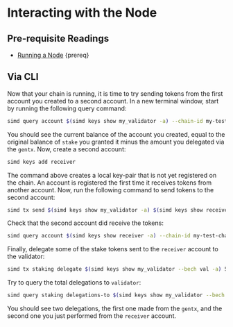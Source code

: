 <!--
order: 3
-->

# Interacting with the Node

## Pre-requisite Readings

- [Running a Node](./run-node.md) {prereq}

## Via CLI

Now that your chain is running, it is time to try sending tokens from the first account you created to a second account. In a new terminal window, start by running the following query command:

```bash
simd query account $(simd keys show my_validator -a) --chain-id my-test-chain
```

You should see the current balance of the account you created, equal to the original balance of `stake` you granted it minus the amount you delegated via the `gentx`. Now, create a second account:

```bash
simd keys add receiver
```

The command above creates a local key-pair that is not yet registered on the chain. An account is registered the first time it receives tokens from another account. Now, run the following command to send tokens to the second account:

```bash
simd tx send $(simd keys show my_validator -a) $(simd keys show receiver -a) 1000stake --chain-id my-test-chain
```

Check that the second account did receive the tokens:

```bash
simd query account $(simd keys show receiver -a) --chain-id my-test-chain
```

Finally, delegate some of the stake tokens sent to the `receiver` account to the validator:

```bash
simd tx staking delegate $(simd keys show my_validator --bech val -a) 500stake --from receiver --chain-id my-test-chain
```

Try to query the total delegations to `validator`:

```bash
simd query staking delegations-to $(simd keys show my_validator --bech val -a) --chain-id my-test-chain
```

You should see two delegations, the first one made from the `gentx`, and the second one you just performed from the `receiver` account.
